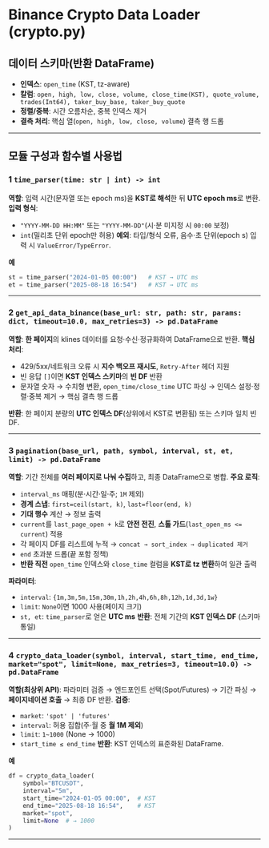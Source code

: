 # Binance Crypto Data Loader (crypto.py)

## 데이터 스키마(반환 DataFrame)

* **인덱스**: `open_time` (KST, tz-aware)
* **칼럼**: `open, high, low, close, volume, close_time(KST), quote_volume, trades(Int64), taker_buy_base, taker_buy_quote`
* **정렬/중복**: 시간 오름차순, 중복 인덱스 제거
* **결측 처리**: 핵심 열(`open, high, low, close, volume`) 결측 행 드롭 

---

## 모듈 구성과 함수별 사용법

### 1 `time_parser(time: str | int) -> int`

**역할**: 입력 시간(문자열 또는 epoch ms)을 **KST로 해석**한 뒤 **UTC epoch ms**로 변환.
**입력 형식**:

* `"YYYY-MM-DD HH:MM"` 또는 `"YYYY-MM-DD"`(시·분 미지정 시 `00:00` 보정)
* `int`(밀리초 단위 epoch만 허용)
  **예외**: 타입/형식 오류, 음수·초 단위(epoch s) 입력 시 `ValueError/TypeError`. 

**예**

```python
st = time_parser("2024-01-05 00:00")   # KST → UTC ms
et = time_parser("2025-08-18 16:54")   # KST → UTC ms
```

---

### 2 `get_api_data_binance(base_url: str, path: str, params: dict, timeout=10.0, max_retries=3) -> pd.DataFrame`

**역할**: **한 페이지**의 klines 데이터를 요청·수신·정규화하여 DataFrame으로 반환.
**핵심 처리**:

* 429/5xx/네트워크 오류 시 **지수 백오프 재시도**, `Retry-After` 헤더 지원
* 빈 응답 `[]`이면 **KST 인덱스 스키마**의 **빈 DF** 반환
* 문자열 숫자 → 수치형 변환, `open_time/close_time` UTC 파싱 → 인덱스 설정·정렬·중복 제거 → 핵심 결측 행 드롭 

**반환**: 한 페이지 분량의 **UTC 인덱스 DF**(상위에서 KST로 변환됨) 또는 스키마 일치 빈 DF. 

---

### 3 `pagination(base_url, path, symbol, interval, st, et, limit) -> pd.DataFrame`

**역할**: 기간 전체를 **여러 페이지로 나눠 수집**하고, 최종 DataFrame으로 병합.
**주요 로직**:

* `interval_ms` 매핑(분·시간·일·주; `1M` 제외)
* **경계 스냅**: `first=ceil(start, k)`, `last=floor(end, k)`
* **기대 행수** 계산 → 정보 출력
* `current`를 `last_page_open + k`로 **안전 전진**, **스톨 가드**(`last_open_ms <= current`) 적용
* 각 페이지 DF를 리스트에 누적 → `concat → sort_index → duplicated 제거`
* `end` 초과분 드롭(끝 포함 정책)
* **반환 직전** `open_time` 인덱스와 `close_time` 컬럼을 **KST로 tz 변환**하여 일관 출력 

**파라미터**:

* `interval`: `{1m,3m,5m,15m,30m,1h,2h,4h,6h,8h,12h,1d,3d,1w}`
* `limit`: `None`이면 1000 사용(페이지 크기)
* `st, et`: `time_parser`로 얻은 **UTC ms**
  **반환**: 전체 기간의 **KST 인덱스 DF** (스키마 통일) 

---

### 4 `crypto_data_loader(symbol, interval, start_time, end_time, market="spot", limit=None, max_retries=3, timeout=10.0) -> pd.DataFrame`

**역할(최상위 API)**: 파라미터 검증 → 엔드포인트 선택(Spot/Futures) → 기간 파싱 → **페이지네이션 호출** → 최종 DF 반환.
**검증**:

* `market`: `'spot' | 'futures'`
* `interval`: 허용 집합(주·월 중 **월 1M 제외**)
* `limit`: `1~1000` (None → 1000)
* `start_time ≤ end_time`
  **반환**: KST 인덱스의 표준화된 DataFrame. 

**예**

```python
df = crypto_data_loader(
    symbol="BTCUSDT",
    interval="5m",
    start_time="2024-01-05 00:00",  # KST
    end_time="2025-08-18 16:54",    # KST
    market="spot",
    limit=None  # → 1000
)
```

---
